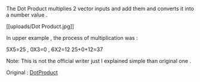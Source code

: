 The Dot Product multiplies 2 vector inputs and add them and converts it into a number value . 

[[uploads/Dot Product.jpg]]

In upper example , the process of multiplication was :

  5X5=25 , 0X3=0 , 6X2=12
  25+0+12=37
  
Note: This is not the official writer just I explained simple than original one .

Original : [DotProduct](https://www.fancade.com/wiki/Blocks/Dot%20Product.md)
    